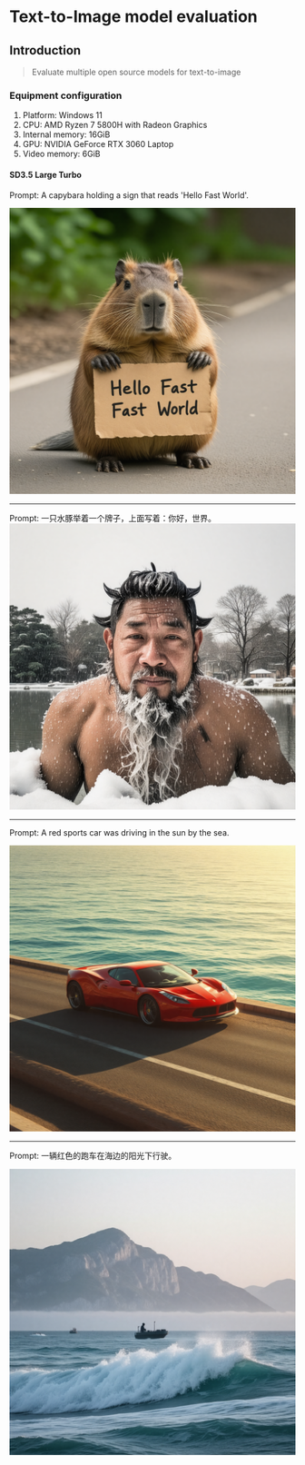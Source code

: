 # Text-to-Image model evaluation

## Introduction

> Evaluate multiple open source models for text-to-image

### Equipment configuration

1. Platform: Windows 11
2. CPU: AMD Ryzen 7 5800H with Radeon Graphics
3. Internal memory: 16GiB
4. GPU: NVIDIA GeForce RTX 3060 Laptop
5. Video memory: 6GiB

#### SD3.5 Large Turbo

Prompt: A capybara holding a sign that reads 'Hello Fast World'.

<img src="./statics/images/sd35lt_0.png" alt="" style="zoom:60%;"/>

---

Prompt: 一只水豚举着一个牌子，上面写着：你好，世界。
<img src="./statics/images/sd35lt_1.png" alt="" style="zoom:60%;"/>

---

Prompt: A red sports car was driving in the sun by the sea.

<img src="./statics/images/sd35lt_2.png" alt="" style="zoom:60%;"/>

---

Prompt: 一辆红色的跑车在海边的阳光下行驶。

<img src="./statics/images/sd35lt_3.png" alt="" style="zoom:60%;"/>
